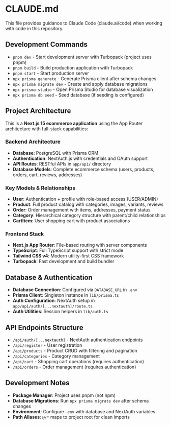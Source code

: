 # CLAUDE.md

This file provides guidance to Claude Code (claude.ai/code) when working with code in this repository.

## Development Commands

- `pnpm dev` - Start development server with Turbopack (project uses pnpm)
- `pnpm build` - Build production application with Turbopack
- `pnpm start` - Start production server
- `npx prisma generate` - Generate Prisma client after schema changes
- `npx prisma migrate dev` - Create and apply database migrations
- `npx prisma studio` - Open Prisma Studio for database visualization
- `npx prisma db seed` - Seed database (if seeding is configured)

## Project Architecture

This is a **Next.js 15 ecommerce application** using the App Router architecture with full-stack capabilities:

### Backend Architecture
- **Database**: PostgreSQL with Prisma ORM
- **Authentication**: NextAuth.js with credentials and OAuth support
- **API Routes**: RESTful APIs in `app/api/` directory
- **Database Models**: Complete ecommerce schema (users, products, orders, cart, reviews, addresses)

### Key Models & Relationships
- **User**: Authentication + profile with role-based access (USER/ADMIN)
- **Product**: Full product catalog with categories, images, variants, reviews
- **Order**: Order management with items, addresses, payment status
- **Category**: Hierarchical category structure with parent/child relationships
- **CartItem**: User shopping cart with product associations

### Frontend Stack
- **Next.js App Router**: File-based routing with server components
- **TypeScript**: Full TypeScript support with strict mode
- **Tailwind CSS v4**: Modern utility-first CSS framework
- **Turbopack**: Fast development and build bundler

## Database & Authentication

- **Database Connection**: Configured via `DATABASE_URL` in `.env`
- **Prisma Client**: Singleton instance in `lib/prisma.ts`
- **Auth Configuration**: NextAuth setup in `app/api/auth/[...nextauth]/route.ts`
- **Auth Utilities**: Session helpers in `lib/auth.ts`

## API Endpoints Structure

- `/api/auth/[...nextauth]` - NextAuth authentication endpoints
- `/api/register` - User registration
- `/api/products` - Product CRUD with filtering and pagination
- `/api/categories` - Category management
- `/api/cart` - Shopping cart operations (requires authentication)
- `/api/orders` - Order management (requires authentication)

## Development Notes

- **Package Manager**: Project uses pnpm (not npm)
- **Database Migrations**: Run `npx prisma migrate dev` after schema changes
- **Environment**: Configure `.env` with database and NextAuth variables
- **Path Aliases**: `@/*` maps to project root for clean imports